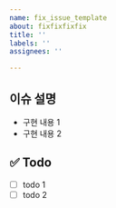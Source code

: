 ```yaml
---
name: fix_issue_template
about: fixfixfixfix
title: ''
labels: ''
assignees: ''

---
```


## 이슈 설명
- 구현 내용 1
- 구현 내용 2

## ✅ Todo
- [ ] todo 1 
- [ ] todo 2
